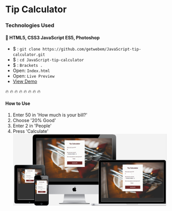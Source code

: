 # Tip Calculator
### Technologies Used
####  :rocket: HTML5, CSS3 JavaScript ES5, Photoshop
 - $ :  `git clone https://github.com/getwebem/JavaScript-tip-calculator.git`
 - $ :  `cd JavaScript-tip-calculator`
 - $ :  `Brackets .`
 - Open:  `Index.html`
 - Open:  `Live Preview`  
  - [View Demo](http://getwebem.com/Tip-Calculator/)  

:fire: :fire: :fire: :fire: :fire: :fire: :fire: :fire:
#### How to Use 
1. Enter 50 in 'How much is your bill?'
2. Choose '20% Good'
3. Enter 2 in 'People'
4. Press 'Calculate'
![pic1](https://raw.githubusercontent.com/getwebem/README/master/Tip-Calculator/Screen%20Shot%202017-08-07%20at%2014.13.23.png)
<br/><br/>
<br/><br/>
